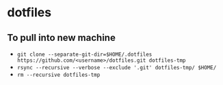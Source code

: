 # dotfiles
## To pull into new machine
- `git clone --separate-git-dir=$HOME/.dotfiles https://github.com/<username>/dotfiles.git dotfiles-tmp`
- `rsync --recursive --verbose --exclude '.git' dotfiles-tmp/ $HOME/`
- `rm --recursive dotfiles-tmp`
